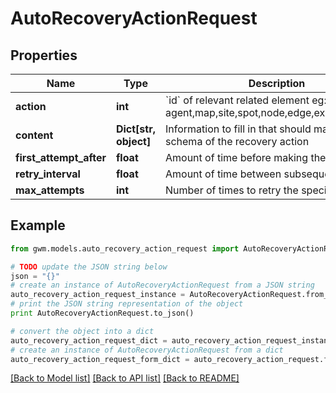 # AutoRecoveryActionRequest


## Properties
Name | Type | Description | Notes
------------ | ------------- | ------------- | -------------
**action** | **int** | &#x60;id&#x60; of relevant related element eg: agent,map,site,spot,node,edge,external_device | 
**content** | **Dict[str, object]** | Information to fill in that should match the schema of the recovery action | 
**first_attempt_after** | **float** | Amount of time before making the first attempt | 
**retry_interval** | **float** | Amount of time between subsequent attempts | 
**max_attempts** | **int** | Number of times to retry the specific action | [optional] 

## Example

```python
from gwm.models.auto_recovery_action_request import AutoRecoveryActionRequest

# TODO update the JSON string below
json = "{}"
# create an instance of AutoRecoveryActionRequest from a JSON string
auto_recovery_action_request_instance = AutoRecoveryActionRequest.from_json(json)
# print the JSON string representation of the object
print AutoRecoveryActionRequest.to_json()

# convert the object into a dict
auto_recovery_action_request_dict = auto_recovery_action_request_instance.to_dict()
# create an instance of AutoRecoveryActionRequest from a dict
auto_recovery_action_request_form_dict = auto_recovery_action_request.from_dict(auto_recovery_action_request_dict)
```
[[Back to Model list]](../README.md#documentation-for-models) [[Back to API list]](../README.md#documentation-for-api-endpoints) [[Back to README]](../README.md)


